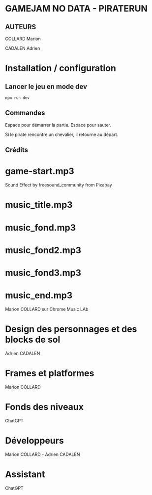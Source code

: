 # GAMEJAM NO DATA - PIRATERUN

## AUTEURS

COLLARD Marion

CADALEN Adrien

# Installation / configuration

## Lancer le jeu en mode dev 
```
npm run dev
```

## Commandes

Espace pour démarrer la partie.
Espace pour sauter.

Si le pirate rencontre un chevalier, il retourne au départ.


## Crédits

# game-start.mp3
Sound Effect by freesound_community from Pixabay

# music_title.mp3
# music_fond.mp3
# music_fond2.mp3
# music_fond3.mp3
# music_end.mp3
Marion COLLARD sur Chrome Music LAb

# Design des personnages et des blocks de sol
Adrien CADALEN

# Frames et platformes
Marion COLLARD

# Fonds des niveaux 
ChatGPT

# Développeurs
Marion COLLARD - Adrien CADALEN

# Assistant 
ChatGPT

